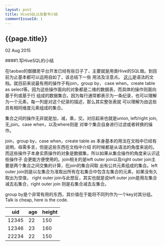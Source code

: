 ```yaml
---
layout: post
title: HiveSQL以及看书小结
commentIssueId: 1
---
```


{{page.title}}
---
<p class='meta'>02 Aug 2015</p>

####1.写HiveSQL的小结

在taobao的御膳房平台开发已经有些日子了，主要就是用类Hive的SQL做。到目前为止基本都可以运用自如了，该总结下一些
用法及注意点。
[这儿](https://docs.aliyun.com/?#/pub/odps/SQL/summary)是语法的文档。就目前来说最有用的操作子有join，group by，
case when，create table as select等。因为这些操作面向的对象都是二维的数据表，而具体的操作则面向基于列或基于行
组成的数据集合。因为每行通常都表示为一条纪录，也可以理解为一个元素，每一列是对这个纪录的描述，那么其实整张表就
可以理解为由这些具有相同维度元素组成的集合。

集合之间的操作无非就是加，减，乘，交。对应起来也就是union, left/right join,无,join。case when，以及where则是
对单个集合自身进行过滤或者转换的操作。

join，group by，case when，create table as 本身基本的用法在文档中已经有说明，毋需多言，但是这些东西在文档中介绍
的时候都是从语法的角度来说的。而这些操作子本身实质操作的对象是数据集，所以如果从集合操作的角度来认识这些操作子
会更能方便使用的。join相关的是left outer join以及right outer join主要是两个集合之间交集的计算，在join的集合间取
出有公共元素组成的集合。left outer join则是以左集合为准取出所有在右集合中包含左集合的元素，如果没有久取出为空值，
right outer join与此想反，其实也就是说left outer join是用左集合减去右集合，right outer join 则是右集合减去左集合。

group by是个非常有用的东西，其价值在于能将不同列作为一个key对其分组。Talk is cheap, here is the code.

|uid| age| height| 
|-----|--|----|
|12345|22 |150 |
|12346|23 | 160 |
|22234|22 | 150|

